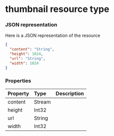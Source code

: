 # thumbnail resource type



### JSON representation

Here is a JSON representation of the resource

<!-- {
  "blockType": "resource",
  "optionalProperties": [

  ],
  "@odata.type": "microsoft.graph.thumbnail"
}-->

```json
{
  "content": "String",
  "height": 1024,
  "url": "String",
  "width": 1024
}

```
### Properties
| Property	   | Type	|Description|
|:---------------|:--------|:----------|
|content|Stream||
|height|Int32||
|url|String||
|width|Int32||

<!-- uuid: a5556e2b-1763-4748-9c50-7742c89456e3
2015-10-16 10:08:06 UTC -->
<!-- {
  "type": "#page.annotation",
  "description": "thumbnail resource",
  "keywords": "",
  "section": "documentation",
  "tocPath": ""
}-->